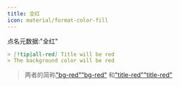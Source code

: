 ```yaml
---
title: 全红
icon: material/format-color-fill
---
```


点名元数据:"全红"

```md
> [!tip|all-red] Title will be red
> The background color will be red
```
> 两者的简称["bg-red"](../bg-styling/page-3.md)["bg-red"](../bg-styling/page-3.md)
> 和["title-red"](../title-styling/page-3.md)["title-red"](../title-styling/page-3.md)

